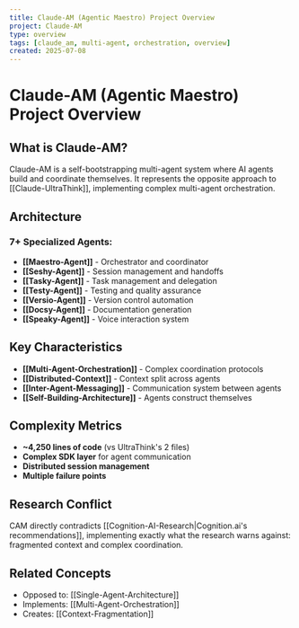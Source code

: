 ```yaml
---
title: Claude-AM (Agentic Maestro) Project Overview
project: Claude-AM
type: overview
tags: [claude_am, multi-agent, orchestration, overview]
created: 2025-07-08
---
```


# Claude-AM (Agentic Maestro) Project Overview

## What is Claude-AM?

Claude-AM is a self-bootstrapping multi-agent system where AI agents build and coordinate themselves. It represents the opposite approach to [[Claude-UltraThink]], implementing complex multi-agent orchestration.

## Architecture

### 7+ Specialized Agents:
- **[[Maestro-Agent]]** - Orchestrator and coordinator
- **[[Seshy-Agent]]** - Session management and handoffs
- **[[Tasky-Agent]]** - Task management and delegation
- **[[Testy-Agent]]** - Testing and quality assurance
- **[[Versio-Agent]]** - Version control automation
- **[[Docsy-Agent]]** - Documentation generation
- **[[Speaky-Agent]]** - Voice interaction system

## Key Characteristics

- **[[Multi-Agent-Orchestration]]** - Complex coordination protocols
- **[[Distributed-Context]]** - Context split across agents
- **[[Inter-Agent-Messaging]]** - Communication system between agents
- **[[Self-Building-Architecture]]** - Agents construct themselves

## Complexity Metrics

- **~4,250 lines of code** (vs UltraThink's 2 files)
- **Complex SDK layer** for agent communication
- **Distributed session management**
- **Multiple failure points**

## Research Conflict

CAM directly contradicts [[Cognition-AI-Research|Cognition.ai's recommendations]], implementing exactly what the research warns against: fragmented context and complex coordination.

## Related Concepts

- Opposed to: [[Single-Agent-Architecture]]
- Implements: [[Multi-Agent-Orchestration]]
- Creates: [[Context-Fragmentation]]
